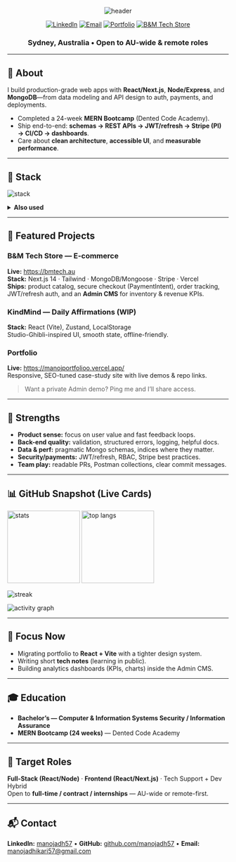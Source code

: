 <!--
  Manoj Adhikari — GitHub Profile (Neo-Minimal)
  Uses only hosted/live cards: no Actions required.
  If any image caches, append ?v=1 to the URL.
-->

<p align="center">
  <img
    alt="header"
    src="https://capsule-render.vercel.app/api?type=waving&height=200&fontAlign=50&fontSize=44&color=0:1f6feb,100:7c3aed&animation=fadeIn&text=Manoj%20Adhikari&desc=Full-Stack%20Developer%20(React%20•%20Node%20•%20MongoDB)&descAlignY=70"
  />
</p>

<p align="center">
  <a href="https://www.linkedin.com/in/manojadh57/"><img alt="LinkedIn" src="https://img.shields.io/badge/LinkedIn-0A66C2?logo=linkedin&logoColor=fff&style=for-the-badge"></a>
  <a href="mailto:manojadhikari57@gmail.com"><img alt="Email" src="https://img.shields.io/badge/Email-ef4444?logo=gmail&logoColor=fff&style=for-the-badge"></a>
  <a href="https://manojportfolioo.vercel.app/"><img alt="Portfolio" src="https://img.shields.io/badge/Portfolio-111827?logo=vercel&logoColor=fff&style=for-the-badge"></a>
  <a href="https://bmtech.au"><img alt="B&M Tech Store" src="https://img.shields.io/badge/B%26M%20Tech%20Store-0ea5e9?style=for-the-badge"></a>
</p>

<h3 align="center">Sydney, Australia • Open to AU-wide & remote roles</h3>

---

## 👋 About
I build production-grade web apps with **React/Next.js**, **Node/Express**, and **MongoDB**—from data modeling and API design to auth, payments, and deployments.  
- Completed a 24-week **MERN Bootcamp** (Dented Code Academy).  
- Ship end-to-end: **schemas → REST APIs → JWT/refresh → Stripe (PI) → CI/CD → dashboards**.  
- Care about **clean architecture**, **accessible UI**, and **measurable performance**.

---

## 🧰 Stack
<!-- Compact, readable icons -->
<p>
  <img src="https://skillicons.dev/icons?i=js,ts,react,next,redux,nodejs,express,mongodb,tailwind,vercel,git,github,postman&perline=13" alt="stack" />
</p>

<details>
<summary><b>Also used</b></summary>
Mongoose · Stripe · REST · Responsive Design · Microsoft 365 Admin · Active Directory · MOODLE (LMS)
</details>

---

## 🚀 Featured Projects

### B&M Tech Store — E-commerce
**Live:** https://bmtech.au  
**Stack:** Next.js 14 · Tailwind · MongoDB/Mongoose · Stripe · Vercel  
**Ships:** product catalog, secure checkout (PaymentIntent), order tracking, JWT/refresh auth, and an **Admin CMS** for inventory & revenue KPIs.

### KindMind — Daily Affirmations (WIP)
**Stack:** React (Vite), Zustand, LocalStorage  
Studio-Ghibli-inspired UI, smooth state, offline-friendly.

### Portfolio
**Live:** https://manojportfolioo.vercel.app/  
Responsive, SEO-tuned case-study site with live demos & repo links.

> Want a private Admin demo? Ping me and I’ll share access.

---

## 🧩 Strengths
- **Product sense:** focus on user value and fast feedback loops.  
- **Back-end quality:** validation, structured errors, logging, helpful docs.  
- **Data & perf:** pragmatic Mongo schemas, indices where they matter.  
- **Security/payments:** JWT/refresh, RBAC, Stripe best practices.  
- **Team play:** readable PRs, Postman collections, clear commit messages.

---

## 📊 GitHub Snapshot (Live Cards)
<!-- These render immediately—no repo assets or Actions needed -->
<p>
  <img height="165" alt="stats"
       src="https://github-readme-stats.vercel.app/api?username=manojadh57&show_icons=true&rank_icon=percentile&hide_border=true&theme=transparent" />
  <img height="165" alt="top langs"
       src="https://github-readme-stats.vercel.app/api/top-langs/?username=manojadh57&layout=compact&hide_border=true&theme=transparent" />
</p>

<p>
  <img alt="streak"
       src="https://streak-stats.demolab.com?user=manojadh57&hide_border=true&date_format=j%20M%5B%20Y%5D&mode=weekly" />
</p>

<p>
  <img alt="activity graph"
       src="https://github-readme-activity-graph.vercel.app/graph?username=manojadh57&hide_border=true&area=true" />
</p>

<!-- Optional trophy wall (comment out if you want fewer visuals) -->
<!--
<p>
  <img alt="trophies"
       src="https://github-profile-trophy.vercel.app/?username=manojadh57&no-frame=true&row=1&column=7" />
</p>
-->

---

## 🎯 Focus Now
- Migrating portfolio to **React + Vite** with a tighter design system.  
- Writing short **tech notes** (learning in public).  
- Building analytics dashboards (KPIs, charts) inside the Admin CMS.

---

## 🎓 Education
- **Bachelor’s — Computer & Information Systems Security / Information Assurance**  
- **MERN Bootcamp (24 weeks)** — Dented Code Academy

---

## 💼 Target Roles
**Full-Stack (React/Node)** · **Frontend (React/Next.js)** · Tech Support + Dev Hybrid  
Open to **full-time / contract / internships** — AU-wide or remote-first.

---

## 📬 Contact
**LinkedIn:** <a href="https://www.linkedin.com/in/manojadh57/">manojadh57</a> •
**GitHub:** <a href="https://github.com/manojadh57">github.com/manojadh57</a> •
**Email:** <a href="mailto:manojadhikari57@gmail.com">manojadhikari57@gmail.com</a>
